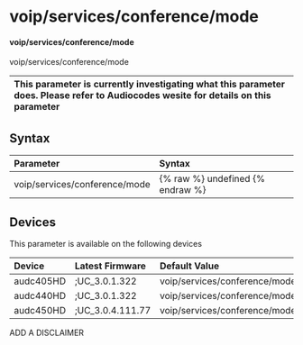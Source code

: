 ﻿---
description: voip/services/conference/mode
search: false
---

# voip/services/conference/mode

#### voip/services/conference/mode

voip/services/conference/mode


| This parameter is currently investigating what this parameter does. Please refer to Audiocodes wesite for details on this parameter | 
| :--- |

## Syntax
| Parameter | Syntax |
| :--- | :--- |
|voip/services/conference/mode | {% raw %} undefined {% endraw %}|

## Devices
This parameter is available on the following devices

| Device | Latest Firmware | Default Value |
|:---|:---|:---|
| audc405HD | ;UC_3.0.1.322 | voip/services/conference/mode=LOCAL 
| audc440HD | ;UC_3.0.1.322 | voip/services/conference/mode=LOCAL 
| audc450HD | ;UC_3.0.4.111.77 | voip/services/conference/mode=LOCAL 

ADD A DISCLAIMER

